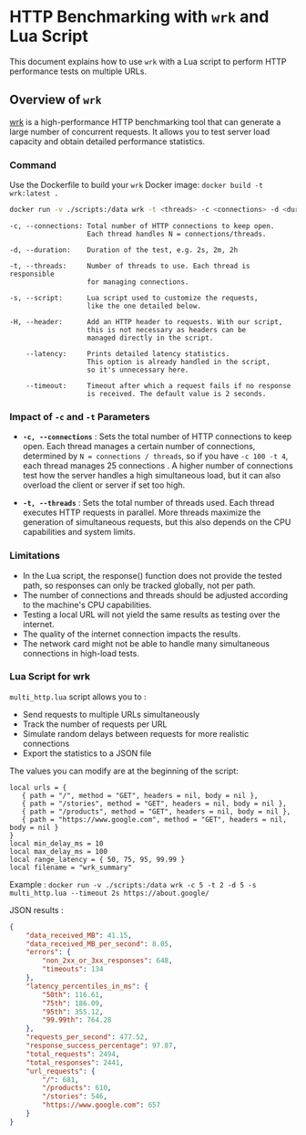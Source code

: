# HTTP Benchmarking with `wrk` and Lua Script

This document explains how to use `wrk` with a Lua script to perform HTTP performance tests on multiple URLs.

## Overview of `wrk`

[wrk](https://github.com/wg/wrk) is a high-performance HTTP benchmarking tool that can generate a large number of concurrent requests. It allows you to test server load capacity and obtain detailed performance statistics.

### Command

Use the Dockerfile to build your `wrk` Docker image: `docker build -t wrk:latest .`

```bash
docker run -v ./scripts:/data wrk -t <threads> -c <connections> -d <duration> -s <script.lua> <url>
```

```text
-c, --connections: Total number of HTTP connections to keep open.
                   Each thread handles N = connections/threads.

-d, --duration:    Duration of the test, e.g. 2s, 2m, 2h

-t, --threads:     Number of threads to use. Each thread is responsible 
                   for managing connections.

-s, --script:      Lua script used to customize the requests, 
                   like the one detailed below.

-H, --header:      Add an HTTP header to requests. With our script, 
                   this is not necessary as headers can be 
                   managed directly in the script.

    --latency:     Prints detailed latency statistics.
                   This option is already handled in the script,
                   so it's unnecessary here.

    --timeout:     Timeout after which a request fails if no response
                   is received. The default value is 2 seconds.
```

### Impact of `-c` and `-t` Parameters

- **`-c, --connections`** : Sets the total number of HTTP connections to keep open. Each thread manages a certain number of connections, determined by `N = connections / threads`, so if you have `-c 100 -t 4`, each thread manages 25 connections . A higher number of connections test how the server handles a high simultaneous load, but it can also overload the client or server if set too high.

- **`-t, --threads`** : Sets the total number of threads used. Each thread executes HTTP requests in parallel. More threads maximize the generation of simultaneous requests, but this also depends on the CPU capabilities and system limits.

### Limitations

- In the Lua script, the response() function does not provide the tested path, so responses can only be tracked globally, not per path.
- The number of connections and threads should be adjusted according to the machine's CPU capabilities.
- Testing a local URL will not yield the same results as testing over the internet.
- The quality of the internet connection impacts the results.
- The network card might not be able to handle many simultaneous connections in high-load tests.

### Lua Script for wrk

`multi_http.lua` script allows you to :

- Send requests to multiple URLs simultaneously
- Track the number of requests per URL
- Simulate random delays between requests for more realistic connections
- Export the statistics to a JSON file

The values you can modify are at the beginning of the script:

```text
local urls = {
   { path = "/", method = "GET", headers = nil, body = nil },
   { path = "/stories", method = "GET", headers = nil, body = nil },
   { path = "/products", method = "GET", headers = nil, body = nil },
   { path = "https://www.google.com", method = "GET", headers = nil, body = nil }
}
local min_delay_ms = 10
local max_delay_ms = 100
local range_latency = { 50, 75, 95, 99.99 }
local filename = "wrk_summary"
```

Example : `docker run -v ./scripts:/data wrk -c 5 -t 2 -d 5 -s multi_http.lua --timeout 2s https://about.google/`

JSON results :

```json
{
    "data_received_MB": 41.15,
    "data_received_MB_per_second": 8.05,
    "errors": {
        "non_2xx_or_3xx_responses": 648,
        "timeouts": 134
    },
    "latency_percentiles_in_ms": {
        "50th": 116.61,
        "75th": 186.09,
        "95th": 355.12,
        "99.99th": 764.28
    },
    "requests_per_second": 477.52,
    "response_success_percentage": 97.87,
    "total_requests": 2494,
    "total_responses": 2441,
    "url_requests": {
        "/": 681,
        "/products": 610,
        "/stories": 546,
        "https://www.google.com": 657
    }
}
```
